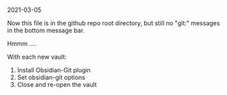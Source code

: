 2021-03-05

Now this file is in the github repo root directory, but still no "git:" messages in the bottom message bar.

Hmmm ....

With each new vault:
1. Install Obsidian-Git plugin
2. Set obsidian-git options
3. Close and re-open the vault



